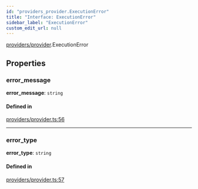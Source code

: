 ```yaml
---
id: "providers_provider.ExecutionError"
title: "Interface: ExecutionError"
sidebar_label: "ExecutionError"
custom_edit_url: null
---
```


[providers/provider](../modules/providers_provider.md).ExecutionError

## Properties

### error\_message

 **error\_message**: `string`

#### Defined in

[providers/provider.ts:56](https://github.com/near/near-api-js/blob/ecc6fa8f/packages/near-api-js/src/providers/provider.ts#L56)

___

### error\_type

 **error\_type**: `string`

#### Defined in

[providers/provider.ts:57](https://github.com/near/near-api-js/blob/ecc6fa8f/packages/near-api-js/src/providers/provider.ts#L57)
